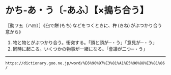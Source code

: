 # かち‐あ・う〔‐あふ〕【×搗ち合う】
［動ワ五（ハ四）］《臼で餅 (もち) などをつくときに、杵 (きね) がぶつかり合う意から》

1.  物と物とがぶつかり合う。衝突する。「頭と頭が─・う」「意見が─・う」
2.  同時に起こる。いくつかの物事が一緒になる。「會議が二つ─・う」

---
`https://dictionary.goo.ne.jp/word/%E6%90%97%E3%81%A1%E5%90%88%E3%81%86/`